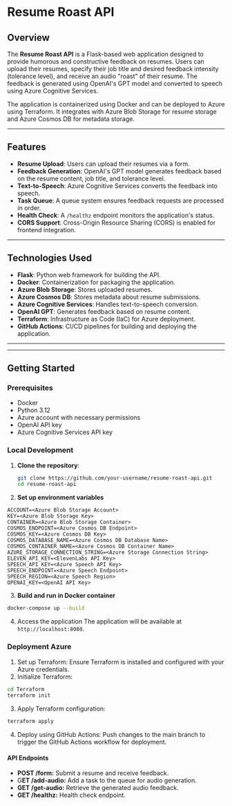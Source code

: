 # Resume Roast API

## Overview

The **Resume Roast API** is a Flask-based web application designed to provide humorous and constructive feedback on resumes. Users can upload their resumes, specify their job title and desired feedback intensity (tolerance level), and receive an audio "roast" of their resume. The feedback is generated using OpenAI's GPT model and converted to speech using Azure Cognitive Services.

The application is containerized using Docker and can be deployed to Azure using Terraform. It integrates with Azure Blob Storage for resume storage and Azure Cosmos DB for metadata storage.

---

## Features

- **Resume Upload**: Users can upload their resumes via a form.
- **Feedback Generation**: OpenAI's GPT model generates feedback based on the resume content, job title, and tolerance level.
- **Text-to-Speech**: Azure Cognitive Services converts the feedback into speech.
- **Task Queue**: A queue system ensures feedback requests are processed in order.
- **Health Check**: A `/healthz` endpoint monitors the application's status.
- **CORS Support**: Cross-Origin Resource Sharing (CORS) is enabled for frontend integration.

---

## Technologies Used

- **Flask**: Python web framework for building the API.
- **Docker**: Containerization for packaging the application.
- **Azure Blob Storage**: Stores uploaded resumes.
- **Azure Cosmos DB**: Stores metadata about resume submissions.
- **Azure Cognitive Services**: Handles text-to-speech conversion.
- **OpenAI GPT**: Generates feedback based on resume content.
- **Terraform**: Infrastructure as Code (IaC) for Azure deployment.
- **GitHub Actions**: CI/CD pipelines for building and deploying the application.

---


---

## Getting Started

### Prerequisites

- Docker
- Python 3.12
- Azure account with necessary permissions
- OpenAI API key
- Azure Cognitive Services API key

### Local Development

1. **Clone the repository**:
   ```bash
   git clone https://github.com/your-username/resume-roast-api.git
   cd resume-roast-api
   ```
2. **Set up environment variables**
```
ACCOUNT=<Azure Blob Storage Account>
KEY=<Azure Blob Storage Key>
CONTAINER=<Azure Blob Storage Container>
COSMOS_ENDPOINT=<Azure Cosmos DB Endpoint>
COSMOS_KEY=<Azure Cosmos DB Key>
COSMOS_DATABASE_NAME=<Azure Cosmos DB Database Name>
COSMOS_CONTAINER_NAME=<Azure Cosmos DB Container Name>
AZURE_STORAGE_CONNECTION_STRING=<Azure Storage Connection String>
ELEVEN_API_KEY=<ElevenLabs API Key>
SPEECH_API_KEY=<Azure Speech API Key>
SPEECH_ENDPOINT=<Azure Speech Endpoint>
SPEECH_REGION=<Azure Speech Region>
OPENAI_KEY=<OpenAI API Key>
```
3. **Build and run in Docker container**
```bash
docker-compose up --build
``` 
4. Access the application
The application will be available at `http://localhost:8080`.

### Deployment Azure
1. Set up Terraform:
Ensure Terraform is installed and configured with your Azure credentials.
2. Initialize Terraform:
```bash
cd Terraform
terraform init
```
3. Apply Terraform configuration:
```bash
terraform apply
```
4. Deploy using GitHub Actions:
Push changes to the main branch to trigger the GitHub Actions workflow for deployment.
#### API Endpoints
- **POST /form:** Submit a resume and receive feedback.
- G**ET /add-audio:** Add a task to the queue for audio generation.
- **GET /get-audio:** Retrieve the generated audio feedback.
- **GET /healthz:** Health check endpoint.
